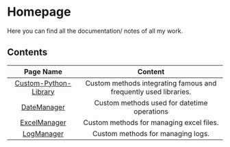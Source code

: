 # Homepage

Here you can find all the documentation/ notes of all my work.

## Contents

|Page Name|Content|
|:-------:|:-----:|
|[Custom-Python-Library](https://ronakr14.github.io/Documentation/Custom-Python-Library/)|Custom methods integrating famous and frequently used libraries.|
|[DateManager](https://ronakr14.github.io/Documentation/DateManager/)|Custom methods used for datetime operations|
|[ExcelManager](https://ronakr14.github.io/Documentation/ExcelManager/)|Custom methods for managing excel files.|
|[LogManager](https://ronakr14.github.io/Documentation/LogManager/)|Custom methods for managing logs.|